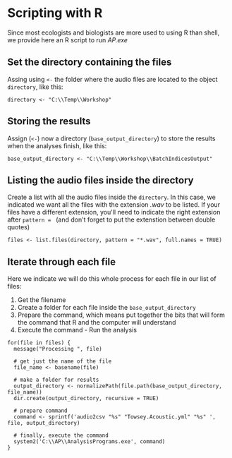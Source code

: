 # Scripting with R
Since most ecologists and biologists are more used to using R than shell, we provide here an R script to run *AP.exe*

## Set the directory containing the files
Assing using ``` <- ``` the folder where the audio files are located to the object ``` directory ```, like this:

``` directory <- "C:\\Temp\\Workshop" ```

## Storing the results
Assign (```<-```) now a directory (```base_output_directory```) to store the results when the analyses finish, like this:

``` base_output_directory <- "C:\\Temp\\Workshop\\BatchIndicesOutput" ```

## Listing the audio files inside the directory
Create a list with all the audio files inside the ```directory```. In this case, we indicated we want all the files with the extension *.wav* to be listed. If your files have a different extension, you'll need to indicate the right extension after ```pattern = ``` (and don't forget to put the extenstion between double quotes)

``` files <- list.files(directory, pattern = "*.wav", full.names = TRUE) ```

## Iterate through each file
Here we indicate we will do this whole process for each file in our list of files:
1. Get the filename
2. Create a folder for each file inside the ```base_output_directory```
3. Prepare the command, which means put together the bits that will form the command that R and the computer will understand
4. Execute the command - Run the analysis

```
for(file in files) {
  message("Processing ", file) 
  
  # get just the name of the file
  file_name <- basename(file)
  
  # make a folder for results
  output_directory <- normalizePath(file.path(base_output_directory, file_name))
  dir.create(output_directory, recursive = TRUE)
  
  # prepare command
  command <- sprintf('audio2csv "%s" "Towsey.Acoustic.yml" "%s" ', file, output_directory)
  
  # finally, execute the command
  system2('C:\\AP\\AnalysisPrograms.exe', command)
}
```
